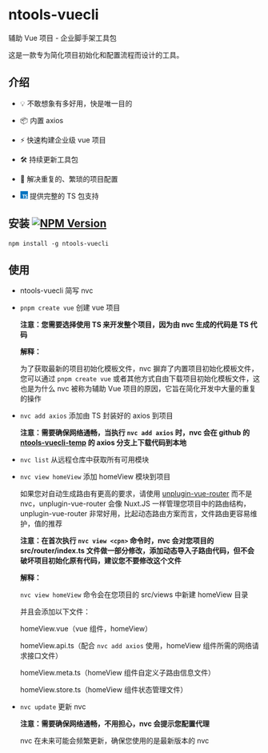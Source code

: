 # ntools-vuecli

辅助 Vue 项目 - 企业脚手架工具包

这是一款专为简化项目初始化和配置流程而设计的工具。

## 介绍

- 💡 不敢想象有多好用，快是唯一目的

- 📦 内置 axios

- ⚡️ 快速构建企业级 vue 项目

- 🛠️ 持续更新工具包

- 🦾 解决重复的、繁琐的项目配置

- <img src="./public/img/typescript.png" width="15" style="margin-right: 3;"> 提供完整的 TS 包支持

## 安装 [![NPM Version](https://img.shields.io/npm/v/ntools-vuecli.svg)](https://www.npmjs.com/package/ntools-vuecli)

```
npm install -g ntools-vuecli
```

## 使用

- ntools-vuecli 简写 nvc

- `pnpm create vue` 创建 vue 项目

  **注意：您需要选择使用 TS 来开发整个项目，因为由 nvc 生成的代码是 TS 代码**

  **解释：**

  为了获取最新的项目初始化模板文件，nvc 摒弃了内置项目初始化模板文件，您可以通过 `pnpm create vue` 或者其他方式自由下载项目初始化模板文件，这也是为什么 nvc 被称为辅助 Vue 项目的原因，它旨在简化开发中大量的重复的操作

- `nvc add axios` 添加由 TS 封装好的 axios 到项目

  **注意：需要确保网络通畅，当执行 `nvc add axios` 时，nvc 会在 github 的 [ntools-vuecli-temp](https://github.com/Mosheng-Yan/ntools-vuecli-temp) 的 axios 分支上下载代码到本地**

- `nvc list` 从远程仓库中获取所有可用模块

- `nvc view homeView` 添加 homeView 模块到项目

  如果您对自动生成路由有更高的要求，请使用 [unplugin-vue-router](https://github.com/posva/unplugin-vue-router) 而不是 nvc，unplugin-vue-router 会像 Nuxt.JS 一样管理您项目中的路由结构，unplugin-vue-router 非常好用，比起动态路由方案而言，文件路由更容易维护，值的推荐

  **注意：在首次执行 `nvc view <cpn>` 命令时，nvc 会对您项目的 src/router/index.ts 文件做一部分修改，添加动态导入子路由代码，但不会破坏项目初始化原有代码，建议您不要修改这个文件**

  **解释：**

  `nvc view homeView` 命令会在您项目的 src/views 中新建 homeView 目录

  并且会添加以下文件：

  homeView.vue（vue 组件，homeView）

  homeView.api.ts（配合 `nvc add axios` 使用，homeView 组件所需的网络请求接口文件）

  homeView.meta.ts（homeView 组件自定义子路由信息文件）

  homeView.store.ts（homeView 组件状态管理文件）
  
- `nvc update` 更新 nvc

  **注意：需要确保网络通畅，不用担心，nvc 会提示您配置代理**

  nvc 在未来可能会频繁更新，确保您使用的是最新版本的 nvc
